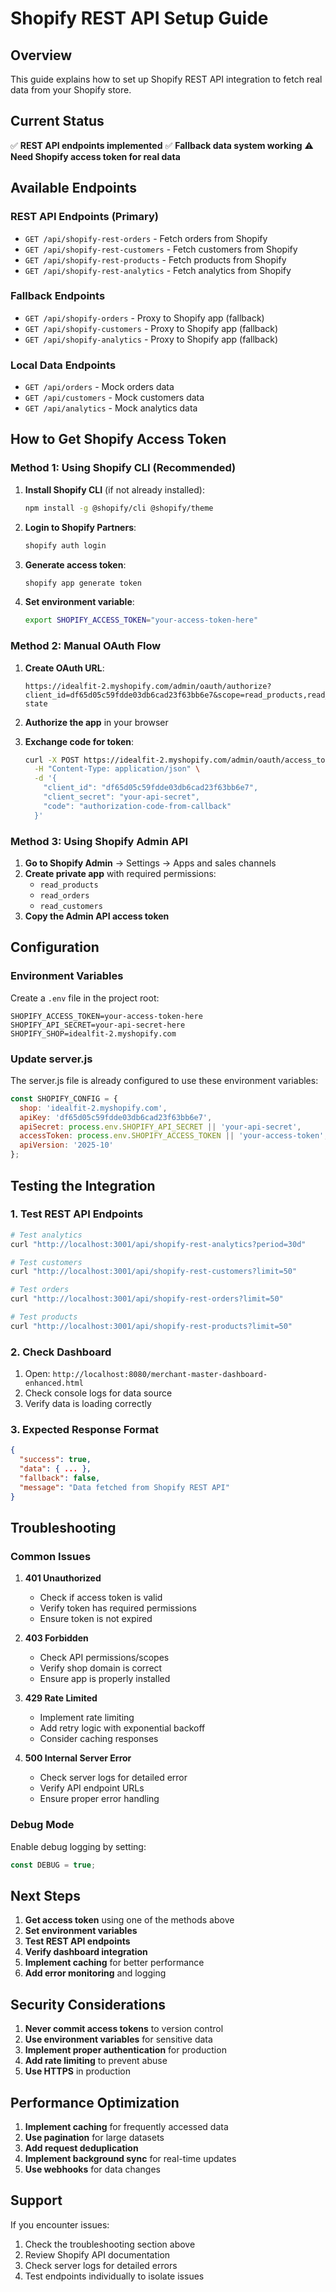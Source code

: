 # Shopify REST API Setup Guide

## Overview
This guide explains how to set up Shopify REST API integration to fetch real data from your Shopify store.

## Current Status
✅ **REST API endpoints implemented**
✅ **Fallback data system working**
⚠️ **Need Shopify access token for real data**

## Available Endpoints

### REST API Endpoints (Primary)
- `GET /api/shopify-rest-orders` - Fetch orders from Shopify
- `GET /api/shopify-rest-customers` - Fetch customers from Shopify
- `GET /api/shopify-rest-products` - Fetch products from Shopify
- `GET /api/shopify-rest-analytics` - Fetch analytics from Shopify

### Fallback Endpoints
- `GET /api/shopify-orders` - Proxy to Shopify app (fallback)
- `GET /api/shopify-customers` - Proxy to Shopify app (fallback)
- `GET /api/shopify-analytics` - Proxy to Shopify app (fallback)

### Local Data Endpoints
- `GET /api/orders` - Mock orders data
- `GET /api/customers` - Mock customers data
- `GET /api/analytics` - Mock analytics data

## How to Get Shopify Access Token

### Method 1: Using Shopify CLI (Recommended)
1. **Install Shopify CLI** (if not already installed):
   ```bash
   npm install -g @shopify/cli @shopify/theme
   ```

2. **Login to Shopify Partners**:
   ```bash
   shopify auth login
   ```

3. **Generate access token**:
   ```bash
   shopify app generate token
   ```

4. **Set environment variable**:
   ```bash
   export SHOPIFY_ACCESS_TOKEN="your-access-token-here"
   ```

### Method 2: Manual OAuth Flow
1. **Create OAuth URL**:
   ```
   https://idealfit-2.myshopify.com/admin/oauth/authorize?client_id=df65d05c59fdde03db6cad23f63bb6e7&scope=read_products,read_orders,read_customers&redirect_uri=http://localhost:3000/auth/callback&state=random-state
   ```

2. **Authorize the app** in your browser

3. **Exchange code for token**:
   ```bash
   curl -X POST https://idealfit-2.myshopify.com/admin/oauth/access_token \
     -H "Content-Type: application/json" \
     -d '{
       "client_id": "df65d05c59fdde03db6cad23f63bb6e7",
       "client_secret": "your-api-secret",
       "code": "authorization-code-from-callback"
     }'
   ```

### Method 3: Using Shopify Admin API
1. **Go to Shopify Admin** → Settings → Apps and sales channels
2. **Create private app** with required permissions:
   - `read_products`
   - `read_orders`
   - `read_customers`
3. **Copy the Admin API access token**

## Configuration

### Environment Variables
Create a `.env` file in the project root:
```env
SHOPIFY_ACCESS_TOKEN=your-access-token-here
SHOPIFY_API_SECRET=your-api-secret-here
SHOPIFY_SHOP=idealfit-2.myshopify.com
```

### Update server.js
The server.js file is already configured to use these environment variables:
```javascript
const SHOPIFY_CONFIG = {
  shop: 'idealfit-2.myshopify.com',
  apiKey: 'df65d05c59fdde03db6cad23f63bb6e7',
  apiSecret: process.env.SHOPIFY_API_SECRET || 'your-api-secret',
  accessToken: process.env.SHOPIFY_ACCESS_TOKEN || 'your-access-token',
  apiVersion: '2025-10'
};
```

## Testing the Integration

### 1. Test REST API Endpoints
```bash
# Test analytics
curl "http://localhost:3001/api/shopify-rest-analytics?period=30d"

# Test customers
curl "http://localhost:3001/api/shopify-rest-customers?limit=50"

# Test orders
curl "http://localhost:3001/api/shopify-rest-orders?limit=50"

# Test products
curl "http://localhost:3001/api/shopify-rest-products?limit=50"
```

### 2. Check Dashboard
1. Open: `http://localhost:8080/merchant-master-dashboard-enhanced.html`
2. Check console logs for data source
3. Verify data is loading correctly

### 3. Expected Response Format
```json
{
  "success": true,
  "data": { ... },
  "fallback": false,
  "message": "Data fetched from Shopify REST API"
}
```

## Troubleshooting

### Common Issues

1. **401 Unauthorized**
   - Check if access token is valid
   - Verify token has required permissions
   - Ensure token is not expired

2. **403 Forbidden**
   - Check API permissions/scopes
   - Verify shop domain is correct
   - Ensure app is properly installed

3. **429 Rate Limited**
   - Implement rate limiting
   - Add retry logic with exponential backoff
   - Consider caching responses

4. **500 Internal Server Error**
   - Check server logs for detailed error
   - Verify API endpoint URLs
   - Ensure proper error handling

### Debug Mode
Enable debug logging by setting:
```javascript
const DEBUG = true;
```

## Next Steps

1. **Get access token** using one of the methods above
2. **Set environment variables**
3. **Test REST API endpoints**
4. **Verify dashboard integration**
5. **Implement caching** for better performance
6. **Add error monitoring** and logging

## Security Considerations

1. **Never commit access tokens** to version control
2. **Use environment variables** for sensitive data
3. **Implement proper authentication** for production
4. **Add rate limiting** to prevent abuse
5. **Use HTTPS** in production

## Performance Optimization

1. **Implement caching** for frequently accessed data
2. **Use pagination** for large datasets
3. **Add request deduplication**
4. **Implement background sync** for real-time updates
5. **Use webhooks** for data changes

## Support

If you encounter issues:
1. Check the troubleshooting section above
2. Review Shopify API documentation
3. Check server logs for detailed errors
4. Test endpoints individually to isolate issues
